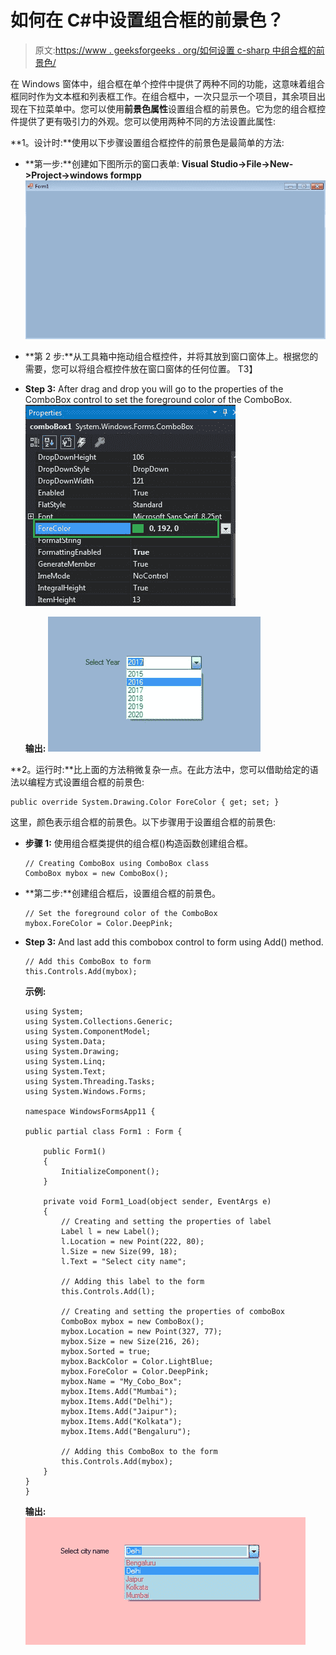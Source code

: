 # 如何在 C#中设置组合框的前景色？

> 原文:[https://www . geeksforgeeks . org/如何设置 c-sharp 中组合框的前景色/](https://www.geeksforgeeks.org/how-to-set-the-foreground-color-of-the-combobox-in-c-sharp/)

在 Windows 窗体中，组合框在单个控件中提供了两种不同的功能，这意味着组合框同时作为文本框和列表框工作。在组合框中，一次只显示一个项目，其余项目出现在下拉菜单中。您可以使用**前景色属性**设置组合框的前景色。它为您的组合框控件提供了更有吸引力的外观。您可以使用两种不同的方法设置此属性:

**1。设计时:**使用以下步骤设置组合框控件的前景色是最简单的方法:

*   **第一步:**创建如下图所示的窗口表单:
    **Visual Studio->File->New->Project->windows formpp**
    ![](img/13d83ffe0a08cd6c4113a5d225366c25.png)
*   **第 2 步:**从工具箱中拖动组合框控件，并将其放到窗口窗体上。根据您的需要，您可以将组合框控件放在窗口窗体的任何位置。
    T3】
*   **Step 3:** After drag and drop you will go to the properties of the ComboBox control to set the foreground color of the ComboBox.
    ![](img/2c3e785628c2735c9046ffeeae3e8969.png)

    **输出:**
    ![](img/035d0abd8e6281b156ef4ec1623d6b04.png)

**2。运行时:**比上面的方法稍微复杂一点。在此方法中，您可以借助给定的语法以编程方式设置组合框的前景色:

```
public override System.Drawing.Color ForeColor { get; set; }
```

这里，颜色表示组合框的前景色。以下步骤用于设置组合框的前景色:

*   **步骤 1:** 使用组合框类提供的组合框()构造函数创建组合框。

    ```
    // Creating ComboBox using ComboBox class
    ComboBox mybox = new ComboBox();

    ```

*   **第二步:**创建组合框后，设置组合框的前景色。

    ```
    // Set the foreground color of the ComboBox 
    mybox.ForeColor = Color.DeepPink;

    ```

*   **Step 3:** And last add this combobox control to form using Add() method.

    ```
    // Add this ComboBox to form
    this.Controls.Add(mybox);
    ```

    **示例:**

    ```
    using System;
    using System.Collections.Generic;
    using System.ComponentModel;
    using System.Data;
    using System.Drawing;
    using System.Linq;
    using System.Text;
    using System.Threading.Tasks;
    using System.Windows.Forms;

    namespace WindowsFormsApp11 {

    public partial class Form1 : Form {

        public Form1()
        {
            InitializeComponent();
        }

        private void Form1_Load(object sender, EventArgs e)
        {
            // Creating and setting the properties of label
            Label l = new Label();
            l.Location = new Point(222, 80);
            l.Size = new Size(99, 18);
            l.Text = "Select city name";

            // Adding this label to the form
            this.Controls.Add(l);

            // Creating and setting the properties of comboBox
            ComboBox mybox = new ComboBox();
            mybox.Location = new Point(327, 77);
            mybox.Size = new Size(216, 26);
            mybox.Sorted = true;
            mybox.BackColor = Color.LightBlue;
            mybox.ForeColor = Color.DeepPink;
            mybox.Name = "My_Cobo_Box";
            mybox.Items.Add("Mumbai");
            mybox.Items.Add("Delhi");
            mybox.Items.Add("Jaipur");
            mybox.Items.Add("Kolkata");
            mybox.Items.Add("Bengaluru");

            // Adding this ComboBox to the form
            this.Controls.Add(mybox);
        }
    }
    }
    ```

    **输出:**
    ![](img/db949e66334ad6a7739e6d3a76bd1500.png)